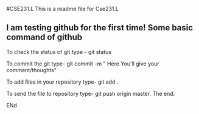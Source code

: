 #CSE231.L
This is a readme file for Cse231.L

I am testing github for the first time! 
Some basic command of github
-

To check the status of git type - git status

To commit the git type- git commit -m " Here You'll give your comment/thoughts"

To add files in your repository type-  git add .

To send the file to repository type- git push origin master.
The end.

ENd